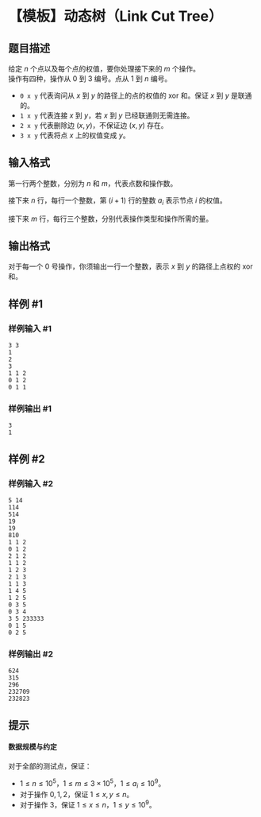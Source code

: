 # 【模板】动态树（Link Cut Tree）

## 题目描述

给定 $n$ 个点以及每个点的权值，要你处理接下来的 $m$ 个操作。  
操作有四种，操作从 $0$ 到 $3$ 编号。点从 $1$ 到 $n$ 编号。


- `0 x y` 代表询问从 $x$ 到 $y$ 的路径上的点的权值的 $\text{xor}$ 和。保证 $x$ 到 $y$ 是联通的。
- `1 x y` 代表连接 $x$ 到 $y$，若 $x$ 到 $y$ 已经联通则无需连接。
- `2 x y` 代表删除边 $(x,y)$，不保证边 $(x,y)$ 存在。
- `3 x y` 代表将点 $x$ 上的权值变成 $y$。

## 输入格式

第一行两个整数，分别为 $n$ 和 $m$，代表点数和操作数。

接下来 $n$ 行，每行一个整数，第 $(i + 1)$ 行的整数 $a_i$ 表示节点 $i$ 的权值。

接下来 $m$ 行，每行三个整数，分别代表操作类型和操作所需的量。

## 输出格式

对于每一个 $0$ 号操作，你须输出一行一个整数，表示 $x$ 到 $y$ 的路径上点权的 $\text{xor}$ 和。

## 样例 #1

### 样例输入 #1

```
3 3 
1
2
3
1 1 2
0 1 2 
0 1 1
```

### 样例输出 #1

```
3
1
```

## 样例 #2

### 样例输入 #2

```
5 14
114
514
19
19
810
1 1 2
0 1 2
2 1 2
1 1 2
1 2 3
2 1 3
1 1 3
1 4 5
1 2 5
0 3 5
0 3 4
3 5 233333
0 1 5
0 2 5
```

### 样例输出 #2

```
624
315
296
232709
232823
```

## 提示

#### 数据规模与约定

对于全部的测试点，保证：
- $1 \leq n \leq 10^5$，$1 \leq m \leq 3 \times 10^5$，$1 \leq a_i \leq 10^9$。
- 对于操作 $0, 1, 2$，保证 $1 \leq x, y \leq n$。
- 对于操作 $3$，保证 $1 \leq x \leq n$，$1 \leq y \leq 10^9$。
